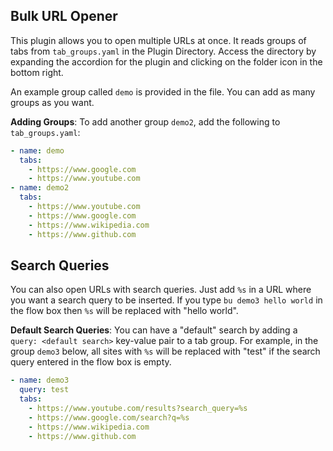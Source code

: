 ## Bulk URL Opener
This plugin allows you to open multiple URLs at once. It reads groups of tabs from `tab_groups.yaml`
in the Plugin Directory. Access the directory by expanding the accordion for the plugin and clicking 
on the folder icon in the bottom right.

An example group called `demo` is provided in the file. You can add as many groups as you want.

**Adding Groups**: To add another group `demo2`, add the following to `tab_groups.yaml`:

```yaml
- name: demo
  tabs:
    - https://www.google.com
    - https://www.youtube.com
- name: demo2
  tabs:
    - https://www.youtube.com
    - https://www.google.com
    - https://www.wikipedia.com
    - https://www.github.com
```

## Search Queries

You can also open URLs with search queries. Just add `%s` in a URL where you want a search query 
to be inserted. If you type `bu demo3 hello world` in the flow box then `%s` will be replaced with "hello world".

**Default Search Queries**: You can have a "default" search by adding a `query: <default search>` key-value pair to a tab group. 
For example, in the group `demo3` below, all sites with `%s` will be replaced with "test" if the search query 
entered in the flow box is empty. 

```yaml
- name: demo3
  query: test
  tabs:
    - https://www.youtube.com/results?search_query=%s
    - https://www.google.com/search?q=%s
    - https://www.wikipedia.com
    - https://www.github.com
```